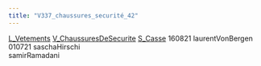 ```yaml
---
title: "V337_chaussures_securité_42"
---
```


[L_Vetements](notes/equipements/L_Vetements.md) [V_ChaussuresDeSecurite](notes/equipements/vetements/V_ChaussuresDeSecurite.md) [S_Casse](notes/statut/S_Casse.md)
160821 laurentVonBergen\
010721 saschaHirschi\
samirRamadani